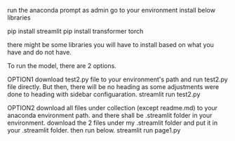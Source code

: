 run the anaconda prompt as admin
go to your environment
install below libraries

pip install streamlit
pip install transformer torch

there might be some libraries you will have to install based on what you have and do not have.

To run the model, there are 2 options.

OPTION1
download test2.py file to your environment's path and run test2.py file directly. But then, there will be no heading as some adjustments were done to heading with sidebar configuaration. 
streamlit run test2.py 


OPTION2
download all files under collection (except readme.md) to your anaconda environment path. and there shall be .streamlit folder in your environment. download the 2 files under my .streamlit folder and put it in your .streamlit folder. then run below. 
streamlit run page1.py
